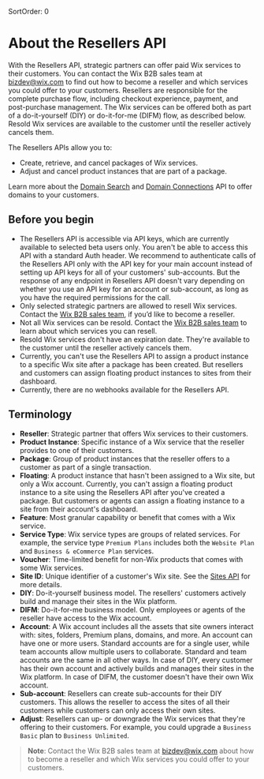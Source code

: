 SortOrder: 0
# About the Resellers API

With the Resellers API, strategic partners can offer paid Wix services to their
customers. You can contact the Wix B2B sales team at bizdev@wix.com to find
out how to become a reseller and which services you could offer to your
customers. Resellers are responsible for the complete purchase flow, including
checkout experience, payment, and post-purchase management. The Wix services
can be offered both as part of a do-it-yourself (DIY) or do-it-for-me (DIFM)
flow, as described below. Resold Wix services are available to the customer
until the reseller actively cancels them.

 
The Resellers APIs allow you to:

+ Create, retrieve, and cancel packages of Wix services.
+ Adjust and cancel product instances that are part of a package.

Learn more about the [Domain Search](https://dev.wix.com/api/rest/account-level-apis/domain-search/introduction)
and [Domain Connections](https://dev.wix.com/api/rest/account-level-apis/domain-connections)
API to offer domains to your customers.

## Before you begin 


+ The Resellers API is accessible via API keys, which are currently
  available to selected beta users only. You aren't be able to access this
  API with a standard Auth header. We recommend to authenticate calls of the
  Resellers API only with the API key for your main account instead of setting up
  API keys for all of your customers' sub-accounts. But the response of any
  endpoint in Resellers API doesn't vary depending on whether you use an API
  key for an account or sub-account, as long as you have the required
  permissions for the call.
+ Only selected strategic partners are allowed to resell Wix services. Contact
  the [Wix B2B sales team](mailto:bizdev@wix.com), if you’d like to become a
  reseller.
+ Not all Wix services can be resold. Contact the
  [Wix B2B sales team](mailto:bizdev@wix.com) to learn about which services
  you can resell.
+ Resold Wix services don't have an expiration date. They're available to the
  customer until the reseller actively cancels them.
+ Currently, you can't use the Resellers API to assign a product instance to a
  specific Wix site after a package has been created. But resellers and
  customers can assign floating product instances to sites from their dashboard.
+ Currently, there are no webhooks available for the Resellers API.


## Terminology


+ __Reseller__: Strategic partner that offers Wix services to their customers.
+ __Product Instance__: Specific instance of a Wix service that the reseller
  provides to one of their customers.
+ __Package__: Group of product instances that the reseller offers to a customer
  as part of a single transaction.
+ __Floating__: A product instance that hasn't been assigned to a Wix site, but
  only a Wix account. Currently, you can't assign a floating product
  instance to a site using the Resellers API after you've created a package.
  But customers or agents can assign a floating instance to a site from their
  account's dashboard.
+ __Feature__: Most granular capability or benefit that comes with a Wix service.
+ __Service Type__: Wix service types are groups of related services. For
  example, the service type `Premium Plans` includes both the `Website Plan` and
  `Business & eCommerce Plan` services.
+ __Voucher__: Time-limited benefit for non-Wix products that comes with some
  Wix services.
+ __Site ID__: Unique identifier of a customer's Wix site. See the
  [Sites API](https://dev.wix.com/api/rest/account-level-apis/sites/query-sites)
  for more details.
+ __DIY__: Do-it-yourself business model. The resellers' customers actively
  build and manage their sites in the Wix platform.
+ __DIFM__: Do-it-for-me business model. Only employees or agents of the
  reseller have access to the Wix account.
+ __Account__: A Wix account includes all the assets that site owners interact
  with: sites, folders, Premium plans, domains, and more. An account can have
  one or more users. Standard accounts are for a single user, while team
  accounts allow multiple users to collaborate. Standard and team accounts
  are the same in all other ways. In case of DIY, every customer has their own
  account and actively builds and manages their sites in the Wix platform. In
  case of DIFM, the customer doesn't have their own Wix account.
+ __Sub-account__: Resellers can create sub-accounts for their DIY customers.
  This allows the reseller to access the sites of all their customers while
  customers can only access their own sites.
+ __Adjust__: Resellers can up- or downgrade the Wix services that they're
  offering to their customers. For example, you could upgrade a
  `Business Basic` plan to `Business Unlimited`.


> __Note__: Contact the Wix B2B sales team at bizdev@wix.com about how to become a reseller and which Wix services you could offer to your customers.
